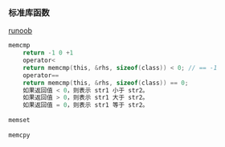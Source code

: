 



### 标准库函数

[runoob](https://www.runoob.com/cprogramming/c-standard-library-string-h.html)

```c
memcmp
    return -1 0 +1
    operator<
    return memcmp(this, &rhs, sizeof(class)) < 0; // == -1
    operator==
    return memcmp(this, &rhs, sizeof(class)) == 0;
    如果返回值 < 0，则表示 str1 小于 str2。
    如果返回值 > 0，则表示 str1 大于 str2。
    如果返回值 = 0，则表示 str1 等于 str2。
    
memset
    
memcpy
    
    

```

